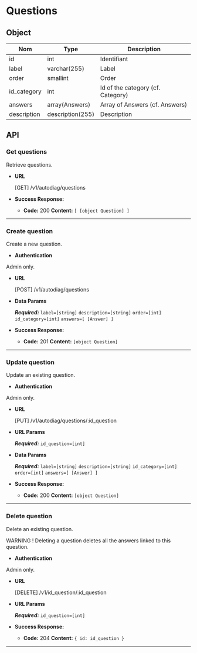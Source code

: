 # Questions

## Object

**Nom**               | **Type**        | **Description** 
----------------------|-----------------|-------------------
id                    | int             | Identifiant
label                 | varchar(255)    | Label
order                 | smallint        | Order
id_category           | int             | Id of the category (cf. Category)
answers               | array(Answers)  | Array of Answers (cf. Answers)
description           | description(255)| Description

## API

### Get questions

 Retrieve questions.

* **URL**

  [GET] /v1/autodiag/questions

* **Success Response:**

  * **Code:** 200
    **Content:** `[ [object Question] ]`

---

### Create question

 Create a new question.

* **Authentication**

Admin only.

* **URL**

  [POST] /v1/autodiag/questions

* **Data Params**

  ***Required:***
   `label=[string]`
   `description=[string]`
   `order=[int]`
   `id_category=[int]`
   `answers=[ [Answer] ]`

* **Success Response:**

  * **Code:** 201
    **Content:** `[object Question]`

---

### Update question

 Update an existing question.

* **Authentication**

Admin only.

* **URL**

  [PUT] /v1/autodiag/questions/:id_question

*  **URL Params**

   ***Required:***
   `id_question=[int]`

* **Data Params**

  ***Required:***
   `label=[string]`
   `description=[string]`
  `id_category=[int]`
   `order=[int]`
   `answers=[ [Answer] ]`

* **Success Response:**

  * **Code:** 200
    **Content:** `[object Question]`

---

### Delete question

 Delete an existing question.

 WARNING ! Deleting a question deletes all the answers linked to this question.

* **Authentication**

Admin only.

* **URL**

  [DELETE] /v1/id_question/:id_question

*  **URL Params**

   ***Required:***
   `id_question=[int]`

* **Success Response:**

  * **Code:** 204 
    **Content:** `{ id: id_question }`

---